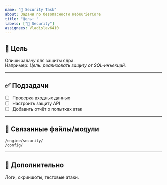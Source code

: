 ```yaml
---
name: "🔐 Security Task"
about: Задачи по безопасности WebKurierCore
title: "Цель: "
labels: ["🔐 Security"]
assignees: Vladislav6410
---
```


## 🎯 Цель
Опиши задачу для защиты ядра.  
Например: *Цель: реализовать защиту от SQL-инъекций.*

---

## ✅ Подзадачи
- [ ] Проверка входных данных
- [ ] Настроить защиту API
- [ ] Добавить отчёт о попытках атак

---

## 📂 Связанные файлы/модули
`/engine/security/`  
`/config/`

---

## 📎 Дополнительно
Логи, скриншоты, тестовые атаки.
